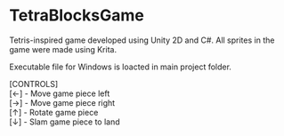# TetraBlocksGame
Tetris-inspired game developed using Unity 2D and C#. All sprites in the game were made using Krita. 

Executable file for Windows is loacted in main project folder.

[CONTROLS]      
[←] - Move game piece left   
[→] - Move game piece right   
[↑] - Rotate game piece   
[↓] - Slam game piece to land   
